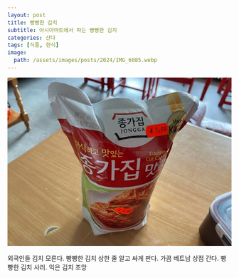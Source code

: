```yaml
---
layout: post
title: 빵빵한 김치
subtitle: 아시아마트에서 파는 빵빵한 김치
categories: 산다
tags: [식품, 한식]
image:
  path: /assets/images/posts/2024/IMG_6085.webp
---
```


![빵빵한 김치](/assets/images/posts/2023/IMG_6284.webp)

외국인들 김치 모른다. 빵빵한 김치 상한 줄 알고 싸게 판다. 가끔 베트남 상점 간다. 빵빵한 김치 사러. 익은 김치 조앙


